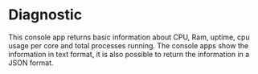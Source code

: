 # Diagnostic

This console app returns basic information about CPU, Ram, uptime, cpu usage per core and total processes running.
The console apps show the information in text format, it is also possible to return the information in a JSON format. 
